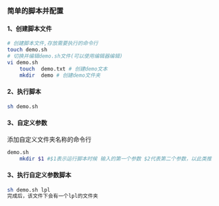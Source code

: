 ### 简单的脚本并配置

#### 1、创建脚本文件

```bash
# 创建脚本文件,存放需要执行的命令行
touch demo.sh
# 切换并编辑demo.sh文件(可以使用编辑器编辑)
vi demo.sh
    touch  demo.txt # 创建demo文本
    mkdir  demo # 创建demo文件夹
```

#### 2、执行脚本

```bash
sh demo.sh
```

#### 3、自定义参数

添加自定义文件夹名称的命令行

```bash
demo.sh
    mkdir $1 #$1表示运行脚本时候 输入的第一个参数 $2代表第二个参数，以此类推
```

#### 3、执行自定义参数脚本

```bash
sh demo.sh lpl
完成后，该文件下会有一个lpl的文件夹
```
